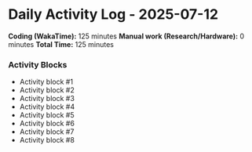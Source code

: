 # Daily Activity Log - 2025-07-12

**Coding (WakaTime):** 125 minutes
**Manual work (Research/Hardware):** 0 minutes
**Total Time:** 125 minutes

### Activity Blocks
- Activity block #1
- Activity block #2
- Activity block #3
- Activity block #4
- Activity block #5
- Activity block #6
- Activity block #7
- Activity block #8
